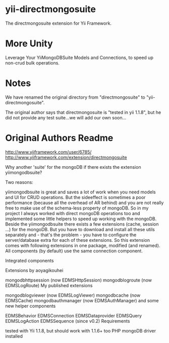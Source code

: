 yii-directmongosuite
====================

The directmongosuite extension for Yii Framework.



More Unity 
======

Leverage Your YiiMongoDBSuite Models and Connections, to speed up non-crud bulk operations.


Notes
=================

We have renamed the original directory from "directmongosuite" to "yii-directmongosuite".

The original author says that directmongosuite is "tested in yii 1.1.8", but he did not provide any test suite...we will add our own soon...







Original Authors Readme
========================
http://www.yiiframework.com/user/6785/ 
http://www.yiiframework.com/extension/directmongosuite

Why another 'suite' for the mongoDB if there exists the extension yiimongodbsuite?

Two reasons: 

yiimongodbsuite is great and saves a lot of work when you need models and UI for CRUD operations. But the sideeffect is sometimes a poor performance (because all the overhead of AR behind) and you are not really free to make use of the schema-less property of mongoDB. So in my project I always worked with direct mongoDB operations too and implemented some little helpers to speed up working with the mongoDB.
Beside the yiimongodbsuite there exists a few extensions (cache, session ...) for the mongoDB. But you have to download and install all these utils separately and - that's the problem - you have to configure the server/database extra for each of these extensions.
So this extension comes with following extensions in one package, modified (and renamed). All components (by default) use the same connection component.

Integrated components 

Extensions by aoyagikouhei

mongodbhttpsession (now EDMSHttpSession)
mongodblogroute (now EDMSLogRoute)
My published extensions

mongodblogviewer (now EDMSLogViewer)
mongodbcache (now EDMSCache)
mongodbauthmanager (now EDMSAuthManager)
and some new helper components

EDMSBehavior
EDMSConnection
EDMSDataprovider
EDMSQuery
EDMSLogAction
EDMSSequence (since v0.2)
Requirements 

tested with Yii 1.1.8, but should work with 1.1.6+ too
PHP mongoDB driver installed